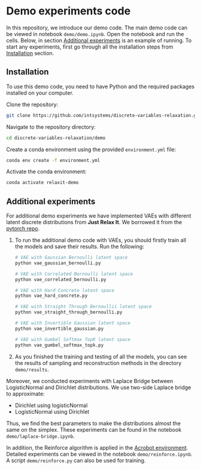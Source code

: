 # Demo experiments code

In this repository, we introduce our demo code. The main demo code can be viewed in notebook `demo/demo.ipynb`. Open the notebook and run the cells.
Below, in section [Additional experiments](#experiments) is an example of running.
To start any experiments, first go through all the installation steps from [Installation](#installation) section.

## Installation <a name="installation"></a>

To use this demo code, you need to have Python and the required packages installed on your computer.

Clone the repository:
```bash
git clone https://github.com/intsystems/discrete-variables-relaxation.git
```

Navigate to the repository directory:
```bash
cd discrete-variables-relaxation/demo
```

Create a conda environment using the provided `environment.yml` file:
```bash
conda env create -f environment.yml
```

Activate the conda environment:
```bash
conda activate relaxit-demo
```
## Additional experiments<a name="experiments"></a>

For additional demo experiments we have implemented VAEs with different latent discrete distributions from **Just Relax It**. We borrowed it from the [pytorch repo](https://github.com/pytorch/examples/tree/main/vae). 
1. To run the additional demo code with VAEs, you should firstly train all the models and save their results. Run the following:
    ```bash
    # VAE with Gaussian Bernoulli latent space
    python vae_gaussian_bernoulli.py
    
    # VAE with Correlated Bernoulli latent space
    python vae_correlated_bernoulli.py
    
    # VAE with Hard Concrete latent space
    python vae_hard_concrete.py
    
    # VAE with Straight Through Bernoullii latent space
    python vae_straight_through_bernoulli.py

    # VAE with Invertible Gaussian latent space
    python vae_invertible_gaussian.py

    # VAE with Gumbel Softmax TopK latent space
    python vae_gumbel_softmax_topk.py
    ```
2. As you finished the training and testing of all the models, you can see the results of sampling and reconstruction methods in the directory `demo/results`.

Moreover, we conducted experiments with Laplace Bridge between LogisticNormal and Dirichlet distributions. We use two-side Laplace bridge to approximate:
- Dirichlet using logisticNormal
- LogisticNormal using Dirichlet
  
Thus, we find the best parameters to make the distributions almost the same on the simplex. These experiments can be found in the notebook `demo/laplace-bridge.ipynb`.

In addition, the Reinforce algorithm is applied in the [Acrobot environment](https://www.gymlibrary.dev/environments/classic_control/acrobot/). Detailed experiments can be viewed in the notebook `demo/reinforce.ipynb`. A script `demo/reinforce.py` can also be used for training.


